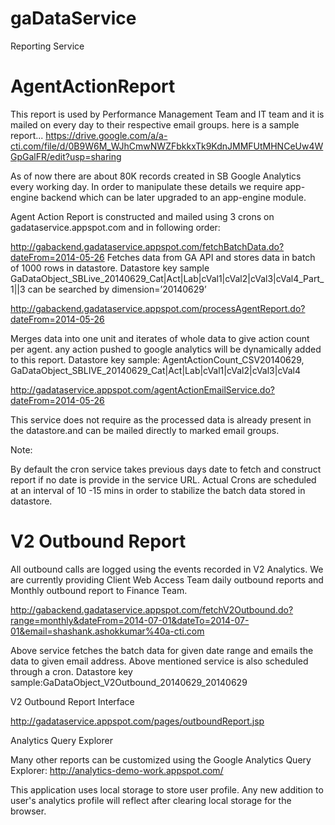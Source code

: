 gaDataService
=============

Reporting Service
# AgentActionReport

This report is used by Performance Management Team and IT team and it is mailed on every day to their respective email groups. here is a sample report... https://drive.google.com/a/a-cti.com/file/d/0B9W6M_WJhCmwNWZFbkkxTk9KdnJMMFUtMHNCeUw4WGpGalFR/edit?usp=sharing

As of now there are about 80K records created in SB Google Analytics every working day. In order to manipulate these details we require app-engine backend which can be later upgraded to an app-engine module.

Agent Action Report is constructed and mailed using 3 crons on gadataservice.appspot.com and in following order:

http://gabackend.gadataservice.appspot.com/fetchBatchData.do?dateFrom=2014-05-26 Fetches data from GA API and stores data in batch of 1000 rows in datastore. Datastore key sample GaDataObject_SBLive_20140629_Cat|Act|Lab|cVal1|cVal2|cVal3|cVal4_Part_1||3 can be searched by dimension=’20140629’

http://gabackend.gadataservice.appspot.com/processAgentReport.do?dateFrom=2014-05-26

Merges data into one unit and iterates of whole data to give action count per agent. any action pushed to google analytics will be dynamically added to this report. Datastore key sample: AgentActionCount_CSV20140629, GaDataObject_SBLIVE_20140629_Cat|Act|Lab|cVal1|cVal2|cVal3|cVal4

http://gadataservice.appspot.com/agentActionEmailService.do?dateFrom=2014-05-26

This service does not require as the processed data is already present in the datastore.and can be mailed directly to marked email groups.

Note:

By default the cron service takes previous days date to fetch and construct report if no date is provide in the service URL.
Actual Crons are scheduled at an interval of 10 -15 mins in order to stabilize the batch data stored in datastore.
# V2 Outbound Report

All outbound calls are logged using the events recorded in V2 Analytics. We are currently providing Client Web Access Team daily outbound reports and Monthly outbound report to Finance Team.

http://gabackend.gadataservice.appspot.com/fetchV2Outbound.do?range=monthly&dateFrom=2014-07-01&dateTo=2014-07-01&email=shashank.ashokkumar%40a-cti.com

Above service fetches the batch data for given date range and emails the data to given email address. Above mentioned service is also scheduled through a cron. Datastore key sample:GaDataObject_V2Outbound_20140629_20140629

V2 Outbound Report Interface

http://gadataservice.appspot.com/pages/outboundReport.jsp

Analytics Query Explorer

Many other reports can be customized using the Google Analytics Query Explorer: http://analytics-demo-work.appspot.com/

This application uses local storage to store user profile. Any new addition to user's analytics profile will reflect after clearing local storage for the browser.
